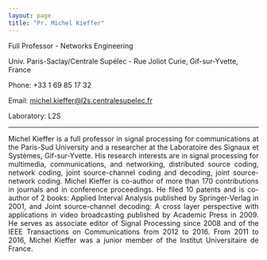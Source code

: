 ```yaml
---
layout: page
title: "Pr. Michel Kieffer"
---
```


Full Professor - Networks Engineering

Univ. Paris-Saclay/Centrale Supélec - Rue Joliot Curie, Gif-sur-Yvette, France

Phone: +33 1 69 85 17 32

Email: <a href="mailto:michel.kieffer@l2s.centralesupelec.fr">michel.kieffer@l2s.centralesupelec.fr</a>

Laboratory: L2S

---

<div style="text-align: justify"> Michel Kieffer is a full professor in signal processing for communications at the Paris-Sud University and a researcher at the Laboratoire des Signaux et Systèmes, Gif-sur-Yvette. His research interests are in signal processing for multimedia, communications, and networking, distributed source coding, network coding, joint source-channel coding and decoding, joint source-network coding. Michel Kieffer is co-author of more than 170 contributions in journals and in conference proceedings. He filed 10 patents and is co-author of 2 books: Applied Interval Analysis published by Springer-Verlag in 2001, and Joint source-channel decoding: A cross layer perspective with applications in video broadcasting published by Academic Press in 2009. He serves as associate editor of Signal Processing since 2008 and of the IEEE Transactions on Communications from 2012 to 2016. From 2011 to 2016, Michel Kieffer was a junior member of the Institut Universitaire de France.</div>
